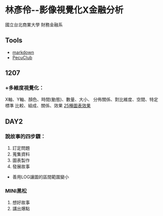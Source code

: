 # **林彥伶--影像視覺化X金融分析**
國立台北商業大學 財務金融系

## Tools
+ [markdown](https://markdown.tw/)
+ [PecuClub](https://www.facebook.com/groups/283207588460616/?ref=bookmarks)


## 1207
### +多維度視覺化：
 X軸、Y軸、顏色、時間(動態)、數量、大小、
 分佈關係、對比維度、空間、特定標準
 比較、組成、關係、效果
[25種圖表效果](https://www.finereport.com/tw/knowledge/finereport/25-tubiao.html)

## DAY2
### 說故事的四步驟：
1. 訂定問題 
2. 蒐集資料 
3. 圖表製作 
4. 發展故事

* 善用LOG讓圖的區間範圍變小

### MINI黑松
1. 想好故事
2. 講出爆點